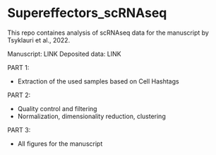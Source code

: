 # Supereffectors_scRNAseq

This repo containes analysis of scRNAseq data for the manuscript by Tsyklauri et al., 2022. 

Manuscript: LINK
Deposited data: LINK

PART 1:
- Extraction of the used samples based on Cell Hashtags

PART 2:
- Quality control and filtering
- Normalization, dimensionality reduction, clustering

PART 3:
- All figures for the manuscript
